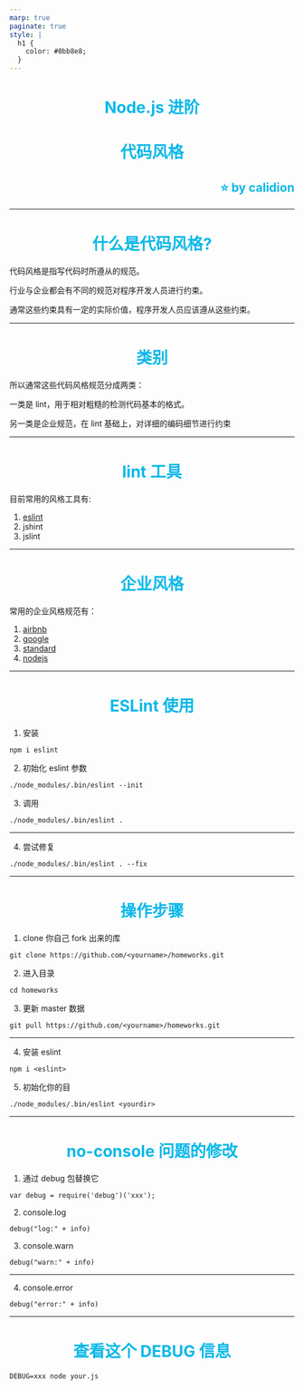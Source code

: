 ```yaml
---
marp: true
paginate: true
style: |
  h1 {
    color: #0bb8e8;
  }
---
```


<style scoped>
h1,h2 {
	color: #0bb8e8;
	text-align: center
}
h2 {
	text-align: right
}

</style>

# Node.js 进阶

# 代码风格

## :star: by calidion

---

# 什么是代码风格?

代码风格是指写代码时所遵从的规范。

行业与企业都会有不同的规范对程序开发人员进行约束。

通常这些约束具有一定的实际价值，程序开发人员应该遵从这些约束。

---

# 类别

所以通常这些代码风格规范分成两类：

一类是 lint，用于相对粗糙的检测代码基本的格式。

另一类是企业规范，在 lint 基础上，对详细的编码细节进行约束

---

# lint 工具

目前常用的风格工具有:

1. [eslint](https://eslint.org/)
2. jshint
3. jslint

---

# 企业风格

常用的企业风格规范有：

1. [airbnb](https://github.com/airbnb/javascript)
2. [google](https://google.github.io/styleguide/jsguide.html)
3. [standard](https://standardjs.com/)
4. [nodejs](https://github.com/felixge/node-style-guide)

---

# ESLint 使用

1. 安装

```
npm i eslint
```

2. 初始化 eslint 参数

```
./node_modules/.bin/eslint --init
```

3. 调用

```
./node_modules/.bin/eslint .
```

---

4. 尝试修复

```
./node_modules/.bin/eslint . --fix
```

---

# 操作步骤

1. clone 你自己 fork 出来的库

```
git clone https://github.com/<yourname>/homeworks.git
```

2. 进入目录

```
cd homeworks
```

3. 更新 master 数据

```
git pull https://github.com/<yourname>/homeworks.git
```

---

4. 安装 eslint

```
npm i <eslint>
```

5. 初始化你的目

```
./node_modules/.bin/eslint <yourdir>
```

---

# no-console 问题的修改

1. 通过 debug 包替换它

```
var debug = require('debug')('xxx');
```

2. console.log

```
debug("log:" + info)
```

3. console.warn

```
debug("warn:" + info)
```

---

4. console.error

```
debug("error:" + info)
```

---

# 查看这个 DEBUG 信息

```
DEBUG=xxx node your.js
```
